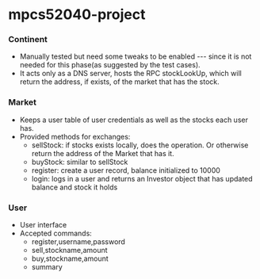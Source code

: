 # mpcs52040-project

### Continent 
- Manually tested but need some tweaks to be enabled --- since it is not needed for this phase(as suggested by the test cases). 
- It acts only as a DNS server, hosts the RPC stockLookUp, which will return the address, if exists, of the market that has the stock.

### Market
- Keeps a user table of user credentials as well as the stocks each user has.
- Provided methods for exchanges: 
  - sellStock: if stocks exists locally, does the operation. Or otherwise return the address of the Market that has it.
  - buyStock: similar to sellStock
  - register: create a user record, balance initialized to 10000
  - login: logs in a user and returns an Investor object that has updated balance and stock it holds
  
### User
- User interface
- Accepted commands:
  - register,username,password
  - sell,stockname,amount
  - buy,stockname,amount
  - summary
